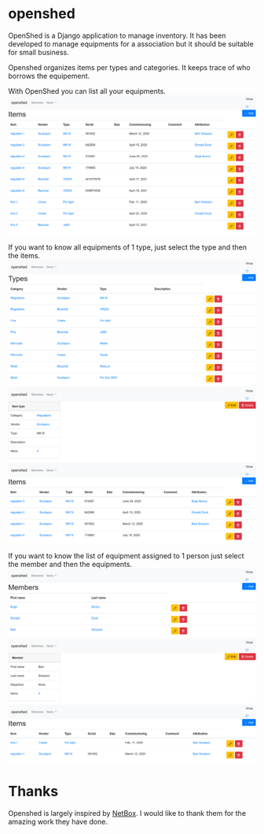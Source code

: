 # openshed
OpenShed is a Django application to manage inventory. It has been developed to manage equipments for a association but it should be suitable for small business.

Openshed organizes items per types and categories. It keeps trace of who borrows the equipement.

With OpenShed you can list all your equipments.
![Screenshot of items list](docs/media/items.png "Items view")

If you want to know all equipments of 1 type, just select the type and then the items.
![Screenshot of types list](docs/media/types.png "Types view")
![Screenshot of type details](docs/media/type.png "Type view")
![Screenshot of items list for 1 type](docs/media/type-items.png "Items for 1 type view")

If you want to know the list of equipment assigned to 1 person just select the member and then the equipments.
![Screenshot of members list](docs/media/members.png "Members view")
![Screenshot of member details](docs/media/member.png "Member view")
![Screenshot of items list for 1 member](docs/media/member-items.png "Items for 1 member view")

# Thanks
Openshed is largely inspired by [NetBox](https://github.com/netbox-community/netbox). I would like to thank them for the amazing work they have done.
